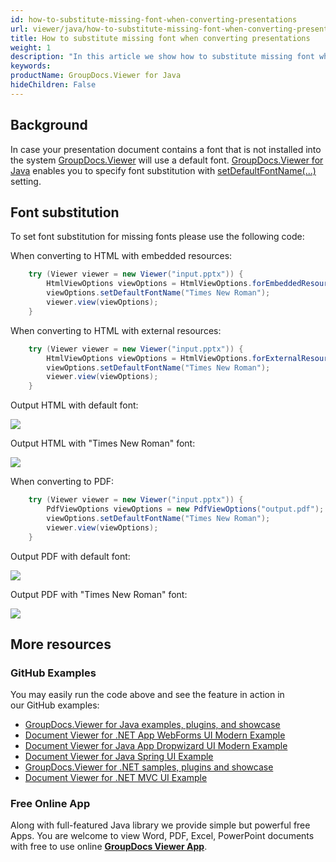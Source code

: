 ```yaml
---
id: how-to-substitute-missing-font-when-converting-presentations
url: viewer/java/how-to-substitute-missing-font-when-converting-presentations
title: How to substitute missing font when converting presentations
weight: 1
description: "In this article we show how to substitute missing font when converting presentations to HTML and PDF with GroupDocs.Viewer within your Java applications."
keywords: 
productName: GroupDocs.Viewer for Java
hideChildren: False
---
```

## Background

In case your presentation document contains a font that is not installed into the system [GroupDocs.Viewer](https://products.groupdocs.com/viewer) will use a default font. [GroupDocs.Viewer for Java](https://products.groupdocs.com/viewer/java) enables you to specify font substitution with [setDefaultFontName(...)](https://apireference.groupdocs.com/viewer/java/com.groupdocs.viewer.options/BaseViewOptions#setDefaultFontName(java.lang.String)) setting.

## Font substitution

To set font substitution for missing fonts please use the following code:

When converting to HTML with embedded resources:

```java
    try (Viewer viewer = new Viewer("input.pptx")) {
        HtmlViewOptions viewOptions = HtmlViewOptions.forEmbeddedResources("output/html_embedded/p_{0}.html");
        viewOptions.setDefaultFontName("Times New Roman");
        viewer.view(viewOptions);
    }
```

When converting to HTML with external resources:

```java
    try (Viewer viewer = new Viewer("input.pptx")) {
        HtmlViewOptions viewOptions = HtmlViewOptions.forExternalResources();
        viewOptions.setDefaultFontName("Times New Roman");
        viewer.view(viewOptions);
    }
```

Output HTML with default font:

![](viewer/java/images/how-to-substitute-missing-font-when-converting-presentations.png)

Output HTML with "Times New Roman" font:

![](viewer/java/images/how-to-substitute-missing-font-when-converting-presentations_1.png)

When converting to PDF:

```java
    try (Viewer viewer = new Viewer("input.pptx")) {
        PdfViewOptions viewOptions = new PdfViewOptions("output.pdf");
        viewOptions.setDefaultFontName("Times New Roman");
        viewer.view(viewOptions);
    }
```

Output PDF with default font:

![](viewer/java/images/how-to-substitute-missing-font-when-converting-presentations_2.png)

Output PDF with "Times New Roman" font:

![](viewer/java/images/how-to-substitute-missing-font-when-converting-presentations_3.png)

## More resources
### GitHub Examples
You may easily run the code above and see the feature in action in our GitHub examples:
*   [GroupDocs.Viewer for Java examples, plugins, and showcase](https://github.com/groupdocs-viewer/GroupDocs.Viewer-for-Java)
*   [Document Viewer for .NET App WebForms UI Modern Example](https://github.com/groupdocs-viewer/GroupDocs.Viewer-for-.NET-WebForms)    
*   [Document Viewer for Java App Dropwizard UI Modern Example](https://github.com/groupdocs-viewer/GroupDocs.Viewer-for-Java-Dropwizard)    
*   [Document Viewer for Java Spring UI Example](https://github.com/groupdocs-viewer/GroupDocs.Viewer-for-Java-Spring)
*   [GroupDocs.Viewer for .NET samples, plugins and showcase](https://github.com/groupdocs-viewer/GroupDocs.Viewer-for-.NET)
*   [Document Viewer for .NET MVC UI Example](https://github.com/groupdocs-viewer/GroupDocs.Viewer-for-Java-MVC)     

### Free Online App
Along with full-featured Java library we provide simple but powerful free Apps.
You are welcome to view Word, PDF, Excel, PowerPoint documents with free to use online **[GroupDocs Viewer App](https://products.groupdocs.app/viewer)**.